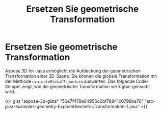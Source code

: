 ﻿---
title: Ersetzen Sie geometrische Transformation
type: docs
weight: 50
url: /de/java/expose-geometric-transformation/
description: Aspose.3D for Java ermöglicht die Aufdeckung der geometrischen Transformation einer 3D-Szene. Sie können die globale Transformation mithilfe der evaluate Global Transform-Methode bewerten.
---
# **Ersetzen Sie geometrische Transformation**
Aspose.3D for Java ermöglicht die Aufdeckung der geometrischen Transformation einer 3D-Szene. Sie können die globale Transformation mit der Methode `evaluateGlobalTransform` auswerten. Das folgende Code-Snippet zeigt, wie die geometrische Transformation verfügbar gemacht wird.

{{< gist "aspose-3d-gists" "50e7f479a64956c0bf78841c0799ba76" "src-java-examples-geometry-ExposeGeometricTransformation-1.java" >}}
